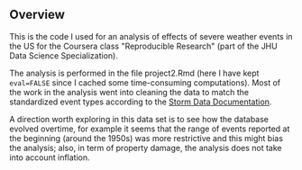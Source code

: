 ## Overview

This is the code I used for an analysis of effects of severe weather events in the US
for the Coursera class "Reproducible Research" (part of the JHU Data Science Specialization).

The analysis is performed in the file project2.Rmd (here I have kept `eval=FALSE` since I cached
some time-consuming computations). Most of the work in the analysis went into cleaning the data to match
the standardized event types according to the [Storm Data Documentation](https://d396qusza40orc.cloudfront.net/repdata%2Fpeer2_doc%2Fpd01016005curr.pdf).

A direction worth exploring in this data set is to see how the database evolved overtime, for example
it seems that the range of events reported at the beginning (around the 1950s) was more restrictive and this
might bias the analysis; also, in term of property damage, the analysis does not take into account inflation.